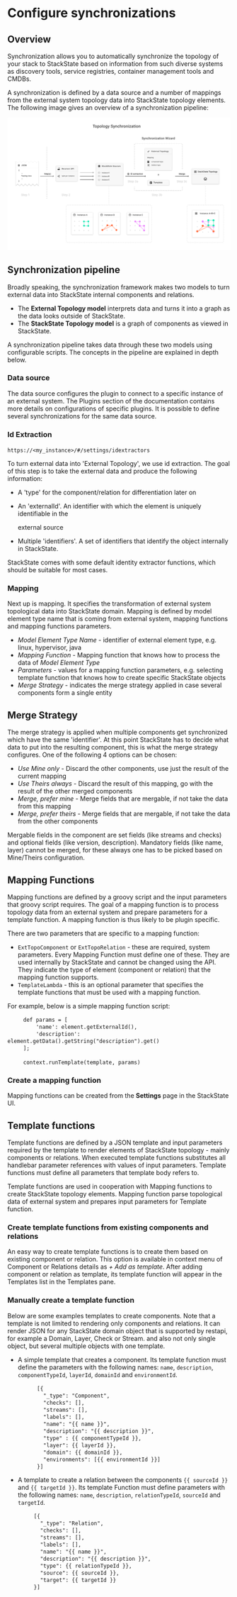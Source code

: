 # Configure synchronizations

## Overview

Synchronization allows you to automatically synchronize the topology of your stack to StackState based on information from such diverse systems as discovery tools, service registries, container management tools and CMDBs.

A synchronization is defined by a data source and a number of mappings from the external system topology data into StackState topology elements. The following image gives an overview of a synchronization pipeline:

![](/.gitbook/assets/v42_topology_synchronization.png)

## Synchronization pipeline

Broadly speaking, the synchronization framework makes two models to turn external data into StackState internal components and relations. 

* The **External Topology model** interprets data and turns it into a graph as the data looks outside of StackState. 
* The **StackState Topology model** is a graph of components as viewed in StackState. 

A synchronization pipeline takes data through these two models using configurable scripts. The concepts in the pipeline are explained in depth below.

### Data source

The data source configures the plugin to connect to a specific instance of an external system. The Plugins section of the documentation contains more details on configurations of specific plugins. It is possible to define several synchronizations for the same data source.

### Id Extraction

`https://<my_instance>/#/settings/idextractors`

To turn external data into 'External Topology', we use id extraction. The goal of this step is to take the external data and produce the following information:

* A 'type' for the component/relation for differentiation later on
* An 'externalId'. An identifier with which the element is uniquely identifiable in the

  external source

* Multiple 'identifiers'. A set of identifiers that identify the object internally in StackState.

StackState comes with some default identity extractor functions, which should be suitable for most cases.

### Mapping

Next up is mapping. It specifies the transformation of external system topological data into StackState domain. Mapping is defined by model element type name that is coming from external system, mapping functions and mapping functions parameters.

* _Model Element Type Name_ - identifier of external element type, e.g. linux, hypervisor, java
* _Mapping Function_ - Mapping function that knows how to process the data of _Model Element Type_
* _Parameters_ - values for a mapping function parameters, e.g. selecting template function that knows how to create specific StackState objects
* _Merge Strategy_ - indicates the merge strategy applied in case several components form a single entity

## Merge Strategy

The merge strategy is applied when multiple components get synchronized which have the same 'identifier'. At this point StackState has to decide what data to put into the resulting component, this is what the merge strategy configures. One of the following 4 options can be chosen:

* _Use Mine only_ - Discard the other components, use just the result of the current mapping
* _Use Theirs always_ - Discard the result of this mapping, go with the result of the other merged components
* _Merge, prefer mine_ - Merge fields that are mergable, if not take the data from this mapping
* _Merge, prefer theirs_ - Merge fields that are mergable, if not take the data from the other components

Mergable fields in the component are set fields \(like streams and checks\) and optional fields \(like version, description\). Mandatory fields \(like name, layer\) cannot be merged, for these always one has to be picked based on Mine/Theirs configuration.

## Mapping Functions

Mapping functions are defined by a groovy script and the input parameters that groovy script requires. The goal of a mapping function is to process topology data from an external system and prepare parameters for a template function. A mapping function is thus likely to be plugin specific.

There are two parameters that are specific to a mapping function:

* `ExtTopoComponent` or `ExtTopoRelation` - these are required, system parameters. Every Mapping Function must define one of these. They are used internally by StackState and cannot be changed using the API. They indicate the type of element (component or relation) that the mapping function supports.
* `TemplateLambda` - this is an optional parameter that specifies the template functions that must be used with a mapping function.

For example, below is a simple mapping function script:

```text
     def params = [
         'name': element.getExternalId(),
         'description': element.getData().getString("description").get()
     ];

     context.runTemplate(template, params)
```

### Create a mapping function

Mapping functions can be created from the **Settings** page in the StackState UI.

## Template functions

Template functions are defined by a JSON template and input parameters required by the template to render elements of StackState topology - mainly components or relations. When executed template functions substitutes all handlebar parameter references with values of input parameters. Template functions must define all parameters that template body refers to.

Template functions are used in cooperation with Mapping functions to create StackState topology elements. Mapping function parse topological data of external system and prepares input parameters for Template function.

### Create template functions from existing components and relations

An easy way to create template functions is to create them based on existing component or relation. This option is available in context menu of Component or Relations details as _+ Add as template_. After adding component or relation as template, its template function will appear in the Templates list in the Templates pane.

### Manually create a template function

Below are some examples templates to create components. Note that a template is not limited to rendering only components and relations. It can render JSON for any StackState domain object that is supported by restapi, for example a Domain, Layer, Check or Stream. and also not only single object, but several multiple objects with one template.

* A simple template that creates a component. Its template function must define the parameters with the following names: `name`, `description`, `componentTypeId`, `layerId`, `domainId` and `environmentId`.

    ```text
          [{
            "_type": "Component",
            "checks": [],
            "streams": [],
            "labels": [],
            "name": "{{ name }}",
            "description": "{{ description }}",
            "type" : {{ componentTypeId }},
            "layer": {{ layerId }},
            "domain": {{ domainId }},
            "environments": [{{ environmentId }}]
          }]
    ```

* A template to create a relation between the components `{{ sourceId }}` and `{{ targetId }}`. Its template Function must define parameters with the following names: `name`, `description`, `relationTypeId`, `sourceId` and `targetId`.

    ```text
         [{
           "_type": "Relation",
           "checks": [],
           "streams": [],
           "labels": [],
           "name": "{{ name }}",
           "description": "{{ description }}",
           "type": {{ relationTypeId }},
           "source": {{ sourceId }},
           "target": {{ targetId }}
         }]
    ```



